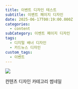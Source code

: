```yaml
---
title: 이벤트 디자인 테스트
subtitle: 이벤트 페이지 디자인
date: 2025-06-17T00:19:00.000Z
categories:
  - content
subCategory: 이벤트 페이지 디자인
tags:
  - 디지털 배너 디자인
  - 카드뉴스 디자인
custom_tags:
  - 이벤트
---
```

![](/img/uploads/nfp-썸네일.png)

컨텐츠 디자인 카테고리 썸네일

